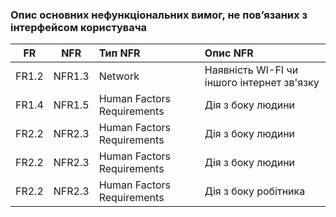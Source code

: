 ### Опис основних нефункціональних вимог, не пов’язаних з інтерфейсом користувача
|FR|NFR|Тип NFR|Опис NFR|
|:-----:|:-----:|:-----|:-----|
|FR1.2|NFR1.3|Network|Наявність WI-FI чи іншого інтернет зв'язку|
|FR1.4|NFR1.5|Human Factors Requirements|Дія з боку людини|
|FR2.2|NFR2.3|Human Factors Requirements|Дія з боку людини|
|FR2.2|NFR2.3|Human Factors Requirements|Дія з боку людини|
|FR2.2|NFR2.3|Human Factors Requirements|Дія з боку робітника|
